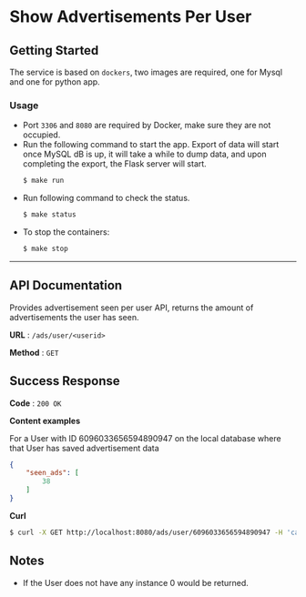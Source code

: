 # Show Advertisements Per User
## Getting Started
The service is based on `dockers`, two images are required,
one for Mysql and one for python app.

### Usage
- Port `3306` and `8080` are required by Docker, make sure they are not occupied.
- Run the following command to start the app. Export of data will start once
  MySQL dB is up, it will take a while to dump data,
  and upon completing the export, the Flask server will start.
     ```sh
     $ make run 
     ```
- Run following command to check the status.
     ```sh
     $ make status 
     ```
- To stop the containers:
     ```sh
     $ make stop 
     ```
---

## API Documentation

 Provides advertisement seen per user API,
 returns the amount of advertisements the user has seen.

 **URL** : `/ads/user/<userid>`

**Method** : `GET`
## Success Response

**Code** : `200 OK`

**Content examples**

For a User with ID 6096033656594890947 on the local database where that User has saved
advertisement data

```json
{
    "seen_ads": [
        38
    ]
}
```

**Curl**

```sh
$ curl -X GET http://localhost:8080/ads/user/6096033656594890947 -H 'cache-control: no-cache'
```


## Notes

* If the User does not have any instance 0 would be returned.